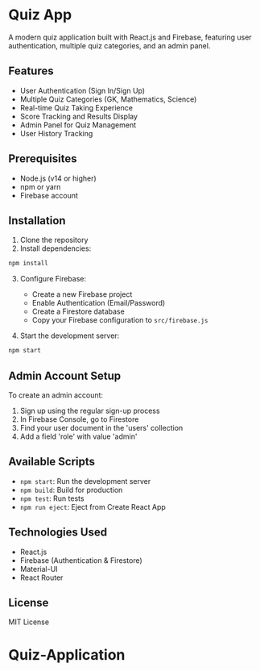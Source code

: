 # Quiz App

A modern quiz application built with React.js and Firebase, featuring user authentication, multiple quiz categories, and an admin panel.

## Features

- User Authentication (Sign In/Sign Up)
- Multiple Quiz Categories (GK, Mathematics, Science)
- Real-time Quiz Taking Experience
- Score Tracking and Results Display
- Admin Panel for Quiz Management
- User History Tracking

## Prerequisites

- Node.js (v14 or higher)
- npm or yarn
- Firebase account

## Installation

1. Clone the repository
2. Install dependencies:
```bash
npm install
```

3. Configure Firebase:
   - Create a new Firebase project
   - Enable Authentication (Email/Password)
   - Create a Firestore database
   - Copy your Firebase configuration to `src/firebase.js`

4. Start the development server:
```bash
npm start
```

## Admin Account Setup

To create an admin account:
1. Sign up using the regular sign-up process
2. In Firebase Console, go to Firestore
3. Find your user document in the 'users' collection
4. Add a field 'role' with value 'admin'

## Available Scripts

- `npm start`: Run the development server
- `npm build`: Build for production
- `npm test`: Run tests
- `npm run eject`: Eject from Create React App

## Technologies Used

- React.js
- Firebase (Authentication & Firestore)
- Material-UI
- React Router

## License

MIT License
# Quiz-Application

